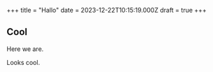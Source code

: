 +++
title = "Hallo"
date = 2023-12-22T10:15:19.000Z
draft = true
+++
## Cool

Here we are.

Looks cool.